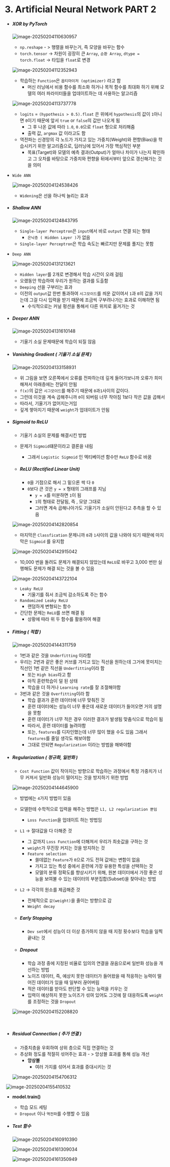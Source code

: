 # 3. Artificial Neural Network PART 2

- ##### XOR by PyTorch

  ![image-20250204110630957](https://raw.githubusercontent.com/Sungbae95/NLP/main/image/image-20250204110630957.png?token=AXLXXIUWYRPVSRQNRQO6BL3HULD64)

  - `np.reshape` - > 행렬을 바꾸는거, 즉 모양을 바꾸는 함수
  - `torch.tensor` -> 차원이 굉장히 큰 `Array`, `순환 Array`, `dtype = torch.float` -> 타입을 `float`로 변경

  ![image-20250204112352943](https://raw.githubusercontent.com/Sungbae95/NLP/main/image/image-20250204112352943.png?token=AXLXXIXLV6AIHONFDR4GU4LHULD7A)

  - 학습하는 `Function`은 `옵티마이저 (optimizer)` 라고 함
    - 머신 러닝에서 비용 함수를 최소화 하거나 목적 함수를 최대화 하기 위해 모델의 여러 파라미터들을 업데이트하는 데 사용하는 알고리즘

  ![image-20250204113737778](https://raw.githubusercontent.com/Sungbae95/NLP/main/image/image-20250204113737778.png?token=AXLXXIWAQO3X2HD57WVTSC3HULD7E)

  - `logits` = `(hypothesis > 0.5).float` 은 위에서 `hypothesis`의 값이 `1`아니면 `0`이기 때문에 앞서 `true` or `false`의 값만 나오게 됨
    - 그 후 나온 값에 따라 `1.0`, `0.0`으로 `float` 형으로 처리해줌
    - 출력 값, `argmax` 값 이라고도 함
  - 역전파는 신경망의 각 노드가 가지고 있는 가중치(Weight)와 편향(Bias)을 학습시키기 위한 알고리즘으로, 딥러닝에 있어서 가장 핵심적인 부분
    - 목표(Target)와 모델의 예측 결과(Output)가 얼마나 차이가 나는지 확인하고 그 오차를 바탕으로 가중치와 편향을 뒤에서부터 앞으로 갱신해가는 것을 의미



- `Wide ANN`

  ![image-20250204124538426](https://raw.githubusercontent.com/Sungbae95/NLP/main/image/image-20250204124538426.png?token=AXLXXIWRQMQA4BDAV2BBGIDHULD7G)

  - `Widening`은 선을 하나씩 늘리는 효과



- ##### Shallow ANN

  ![image-20250204124843795](https://raw.githubusercontent.com/Sungbae95/NLP/main/image/image-20250204124843795.png?token=AXLXXIUOWBTUZV7G2LJMSSLHULD7S)

  - `Single-layer Perceptron`은 `input`에서 바로 `output` 연결 되는 형태
    - `은닉층 ( Hidden Layer )`가 없음
  - `Single-layer Perceptron`은 학습 속도는 빠르지만 문제를 풀지는 못함



- `Deep ANN`

  ![image-20250204131213621](https://raw.githubusercontent.com/Sungbae95/NLP/main/image/image-20250204131213621.png?token=AXLXXITRQIK3QM6ZSW36443HULD7Y)

  - `Hidden layer`를 2개로 변경해서 학습 시간이 오래 걸림
  - 오랬동안 학습하여 우리가 원하는 결과를 도출함
  - `Deeping` 선을 구부리는 효과
  - 이전의 `output`값 한번 통과하여 `시그모이드`를 씌운 값이여서 `1`과 `0`의 값을 가지는데 그걸 다시 입력을 받기 때문에 조금씩 구부려나가는 효과로 이해하면 됨
    - 수식적으로는 커널 펑션을 통해서 다른 위치로 옮겨가는 것



- ##### Deeper ANN

  ![image-20250204131610148](https://raw.githubusercontent.com/Sungbae95/NLP/main/image/image-20250204131610148.png?token=AXLXXISGHTP6EXZBF5LV3ZDHULEAG)

  - 기울기 소실 문제때문에 학습이 되질 않음



- ##### Vanishing Gradient ( 기울기 소실 문제 ) 

  ![image-20250204133158931](https://raw.githubusercontent.com/Sungbae95/NLP/main/image/image-20250204133158931.png?token=AXLXXIUGDUR4DDDQSELTLCLHULEAC)

  - 위 그림을 보면 오른쪽에서 오류를 전파하는데 깊게 들어가보니까 오류가 희미해져서 아래층에는 전달이 안됨
  -  `f(x)`의 값은 `시그모이드`를 해주기 때문에 `0`과`1`사이의 값이다.
    - 그런데 이것을 계속 곱해주니까 `0`이 되버림 너무 작아짐 1보다 작은 값을 곱해서
    - 따라서, 기울기가 없어지는거임 
    - 깊게 쌓아지기 때문에 `weight`가 업데이트가 안됨



- ##### Sigmoid to ReLU

  - 기울기 소실의 문제를 해결시킨 방법

  - 문제가 `Sigmoid`떄문이라고 결론을 내림

    - 그래서 `Logistic Sigmoid` 인 엑티베이션 함수만 `ReLU` 함수로 바꿈

  - ##### ReLU (Rectified Linear Unit)

    - `0`을 기점으로 해서 그 밑으론 싹 다 `0`
    - `0`보다 큰 것은 `y = x` 형태의 그래프를 지님
      - `y = x`를 미분하면 `1`이 됨
      - `1`의 형태로 전달됨, 즉 , 모양 그대로
      - 그러면 계속 곱해나아가도 기울기가 소실이 안된다고 추측을 할 수 있음 

  ![image-20250204142820854](https://raw.githubusercontent.com/Sungbae95/NLP/main/image/image-20250204142820854.png?token=AXLXXITV7RQPVOMEEZQAIZTHULEAY)

  - 마지막은 `Classfication` 문제니까 `0`과 `1`사이의 값을 나와야 되기 때문에 마지막은 `Sigmoid` 를 유지함

  ![image-20250204142915042](https://raw.githubusercontent.com/Sungbae95/NLP/main/image/image-20250204142915042.png?token=AXLXXIW6Z6OBGXUUARIVHV3HULEA4)

  - 10,000 번을 돌려도 문제가 해결되지 않았는데 `ReLU`로 바꾸고 3,000 번만 실행해도 문제가 해결 되는 것을 볼 수 있음

  ![image-20250204143722104](https://raw.githubusercontent.com/Sungbae95/NLP/main/image/image-20250204143722104.png?token=AXLXXIS4IKXLFEEQPLYNTDTHULEA6)

  - `Leaky ReLU`
    - 기울기를 줘서 조금씩 감소하도록 주는 함수
  - `Randomized Leaky ReLU`
    - 랜덤하게 변형되는 함수
  - 간단한 문제는 `ReLU`를 쓰면 해결 됨
    - 상황에 따라 위 두 함수를 활용하여 해결



- ##### Fitting ( 적합 )

  ![image-20250204144311759](https://raw.githubusercontent.com/Sungbae95/NLP/main/image/image-20250204144311759.png?token=AXLXXIRZZL2VDLE5YPZGEDDHULEBY)

  - 1번과 같은 것을 `Underfitting` 이라함
  - 우리는 2번과 같은 좋은 커브를 가지고 있는 직선을 원하는데 그거에 못미치는 직선인 1번 같은 직선을 `Underfitting`이라 함
    - 또는 `High bias`라고 함
    - 아직 훈련학습이 덜 된 상태
    - 학습을 더 하거나 `Learning rate`를 잘 조절해야함 
  - 3번과 같은 것을 `Overfitting`이라 함
    - 학습 결과가 훈련 데이터에 너무 맞춰진 것
    - 훈련 데이터에는 성능이 너무 좋은데 새로운 데이터가 들어오면 거의 설명을 못함
    - 훈련 데이터가 너무 적은 경우 이러한 결과가 발생됨 맞춤식으로 학습이 됨
    - 따라서, 훈련 데이터를 늘려야함
    - 또는, `features`를 디자인했는데 너무 많이 했을 수도 있음 그래서 `features`를 줄일 생각도 해보야함
    - 그대로 안되면 `Regularization` 이라는 방법을 해봐야함



- ##### Regularization ( 정규화, 일반화 )

  - `Cost Function` 값이 작아지는 방향으로 학습하는 과정에서 특정 가중치가 너무 커져서 일반화 성능이 떨어지는 것을 방지하기 위한 방법

  ![image-20250204144645900](https://raw.githubusercontent.com/Sungbae95/NLP/main/image/image-20250204144645900.png?token=AXLXXIWGU2CRLFUMOVZXL4LHULEB6)

  - 방법에는 `4`가지 방법이 있음

  - 모델한테 수학적으로 입력을 해주는 방법은 `L1, L2 regularization 뿐임`

    - `Loss Function`을 업데이트 하는 방법임

  - `L1` -> 절대값을 다 더해준 것

    - 그 값까지 `Loss Function`에 더해져서 우리가 최솟값을 구하는 것
    - `weight`가 무진장 커지는 것을 방지하는 것
    - `Feature selection`
      - 쓸데없는 `Feature`가 `0`으로 가도 전혀 값에는 변함이 없음
      - 가지고 있는 특성 중에서 훈련에 가장 유용한 특성을 선택하는 것
      - 모델의 분류 정확도를 향상시키기 위해, 원본 데이터에서 가장 좋은 성능을 보여불 수 있는 데이터의 부분집합(Subset)을 찾아내는 방법

  - `L2` ->  각각의 원소를 제곱해준 것

    - 전체적으로 `값(weight)`을 줄이는 방향으로 감
    - `Weight decay`

  - ##### Early Stopping

    - `Dev set`에서 성능이 더 이상 증가하지 않을 때 지정 횟수보다 학습을 일찍 끝내는 것

  - ##### Dropout

    - 학습 과정 중에 지정된 비율로 임의의 연결을 끊음으로써 일반화 성능을 개선하는 방법
    - 노이즈 데이터, 즉, 예상치 못한 데이터가 들어왔을 때 적응하는 능력이 떨어진 데이터가 있을 때 일부러 끊어버림
    - 적은 데이터를 받아도 판단할 수 있는 능력을 키우는 것
    - 입력이 예상하지 못한 노이즈가 섞여 있어도 그것에 잘 대응하도록 `weight`를 조정하는 것을 `Dropout`

  ![image-20250204152208820](https://raw.githubusercontent.com/Sungbae95/NLP/main/image/image-20250204152208820.png?token=AXLXXIQFQ3FRYSKF74EQHHLHULECS)

​	

- ##### Residual Connection ( 추가 연결 )

  - 가중치층을 우회하여 상위 층으로 직접 연결하는 것
  - 추상화 정도를 적절히 섞어주는 효과 - > 앙상블 효과를 통해 성능 개선
    - **앙상블**
      - 여러 가지를 섞어서 효과를 증대시키는 것

  ![image-20250204154706312](https://raw.githubusercontent.com/Sungbae95/NLP/main/image/image-20250204154706312.png?token=AXLXXIWNXTJ5XJYTSUO7LUDHULECW)

​	![image-20250204155410532](https://raw.githubusercontent.com/Sungbae95/NLP/main/image/image-20250204155410532.png?token=AXLXXIUA2RO4Z66UIOGI4KDHULEDG)

- **model.train()**
  - 학습 모드 세팅
  - `Dropout` 이나 `역전파`를 수행할 수 있음



- ##### Test 함수

  ![image-20250204160910390](https://raw.githubusercontent.com/Sungbae95/NLP/main/image/image-20250204160910390.png?token=AXLXXIRJQN2NJMAARE4T45THULEDM)

  ![image-20250204161309034](https://raw.githubusercontent.com/Sungbae95/NLP/main/image/image-20250204161309034.png?token=AXLXXIR22C5Z3DTIJO5MIS3HULEEQ)

  ![image-20250204161350949](https://raw.githubusercontent.com/Sungbae95/NLP/main/image/image-20250204161350949.png?token=AXLXXIU5HOV4GIC3QQFX6T3HULEFM)